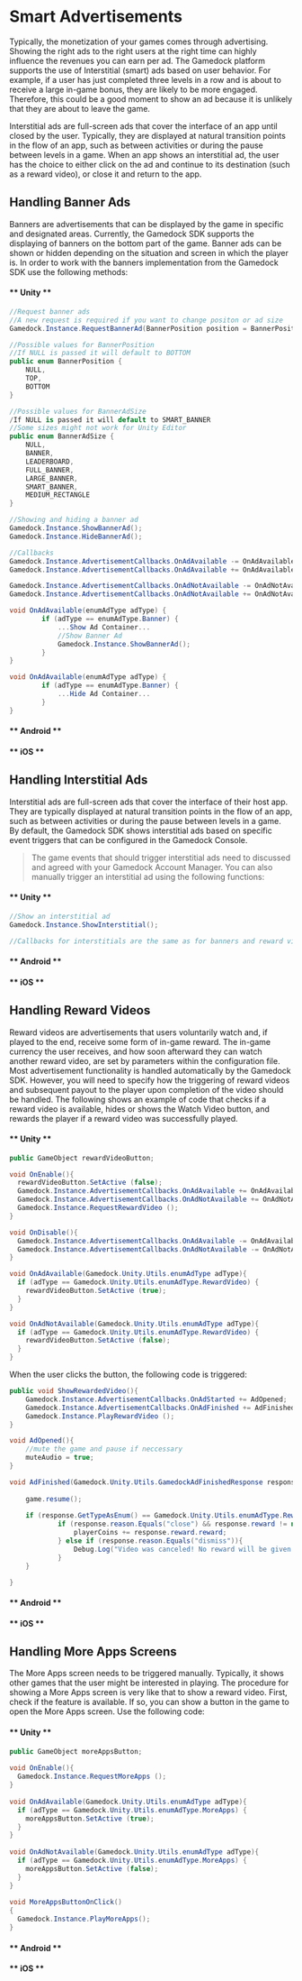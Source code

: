 # Smart Advertisements

Typically, the monetization of your games comes through advertising. Showing the right ads to the right users at the right time can highly influence the revenues you can earn per ad. The Gamedock platform supports the use of Interstitial (smart) ads based on user behavior. For example, if a user has just completed three levels in a row and is about to receive a large in-game bonus, they are likely to be more engaged. Therefore, this could be a good moment to show an ad because it is unlikely that they are about to leave the game.

Interstitial ads are full-screen ads that cover the interface of an app until closed by the user. Typically, they are displayed at natural transition points in the flow of an app, such as between activities or during the pause between levels in a game. When an app shows an interstitial ad, the user has the choice to either click on the ad and continue to its destination (such as a reward video), or close it and return to the app.

## Handling Banner Ads

Banners are advertisements that can be displayed by the game in specific and designated areas. Currently, the Gamedock SDK supports the displaying of banners on the bottom part of the game. Banner ads can be shown or hidden depending on the situation and screen in which the player is. In order to work with the banners implementation from the Gamedock SDK use the following methods:

<!-- tabs:start -->

#### ** Unity **

~~~C#
//Request banner ads
//A new request is required if you want to change positon or ad size
Gamedock.Instance.RequestBannerAd(BannerPosition position = BannerPosition.NULL, BannerAdSize adSize = BannerAdSize.NULL);

//Possible values for BannerPosition
//If NULL is passed it will default to BOTTOM
public enum BannerPosition {
    NULL,
    TOP,
    BOTTOM
}

//Possible values for BannerAdSize
/If NULL is passed it will default to SMART_BANNER
//Some sizes might not work for Unity Editor
public enum BannerAdSize {
    NULL,
    BANNER,
    LEADERBOARD,
    FULL_BANNER,
    LARGE_BANNER,
    SMART_BANNER,
    MEDIUM_RECTANGLE
}

//Showing and hiding a banner ad
Gamedock.Instance.ShowBannerAd();
Gamedock.Instance.HideBannerAd();

//Callbacks
Gamedock.Instance.AdvertisementCallbacks.OnAdAvailable -= OnAdAvailable;
Gamedock.Instance.AdvertisementCallbacks.OnAdAvailable += OnAdAvailable;

Gamedock.Instance.AdvertisementCallbacks.OnAdNotAvailable -= OnAdNotAvailable;
Gamedock.Instance.AdvertisementCallbacks.OnAdNotAvailable += OnAdNotAvailable;

void OnAdAvailable(enumAdType adType) {
        if (adType == enumAdType.Banner) {
            ...Show Ad Container...
            //Show Banner Ad
            Gamedock.Instance.ShowBannerAd();
        }
}

void OnAdAvailable(enumAdType adType) {
        if (adType == enumAdType.Banner) {
            ...Hide Ad Container...
        }
}
~~~

#### ** Android **



#### ** iOS **



<!-- tabs:end -->


## Handling Interstitial Ads

Interstitial ads are full-screen ads that cover the interface of their host app. They are typically displayed at natural transition points in the flow of an app, such as between activities or during the pause between levels in a game. By default, the Gamedock SDK shows interstitial ads based on specific event triggers that can be configured in the Gamedock Console.

> The game events that should trigger interstitial ads need to discussed and agreed with your Gamedock Account Manager. You can also manually trigger an interstitial ad using the following functions:
<!-- tabs:start -->

#### ** Unity **

~~~C#
//Show an interstitial ad
Gamedock.Instance.ShowInterstitial();

//Callbacks for interstitials are the same as for banners and reward videos except that the "enumAdType" is "interstitial"
~~~

#### ** Android **



#### ** iOS **



<!-- tabs:end -->



## Handling Reward Videos

Reward videos are advertisements that users voluntarily watch and, if played to the end, receive some form of in-game reward. The in-game currency the user receives, and how soon afterward they can watch another reward video, are set by parameters within the configuration file. Most advertisement functionality is handled automatically by the Gamedock SDK. However, you will need to specify how the triggering of reward videos and subsequent payout to the player upon completion of the video should be handled. The following shows an example of code that checks if a reward video is available, hides or shows the Watch Video button, and rewards the player if a reward video was successfully played.

<!-- tabs:start -->

#### ** Unity **

~~~C#
public GameObject rewardVideoButton;

void OnEnable(){
  rewardVideoButton.SetActive (false);
  Gamedock.Instance.AdvertisementCallbacks.OnAdAvailable += OnAdAvailable;
  Gamedock.Instance.AdvertisementCallbacks.OnAdNotAvailable += OnAdNotAvailable;
  Gamedock.Instance.RequestRewardVideo ();
}

void OnDisable(){
  Gamedock.Instance.AdvertisementCallbacks.OnAdAvailable -= OnAdAvailable;
  Gamedock.Instance.AdvertisementCallbacks.OnAdNotAvailable -= OnAdNotAvailable;
}

void OnAdAvailable(Gamedock.Unity.Utils.enumAdType adType){
  if (adType == Gamedock.Unity.Utils.enumAdType.RewardVideo) {
    rewardVideoButton.SetActive (true);
  }
}

void OnAdNotAvailable(Gamedock.Unity.Utils.enumAdType adType){
  if (adType == Gamedock.Unity.Utils.enumAdType.RewardVideo) {
    rewardVideoButton.SetActive (false);
  }
}
~~~

When the user clicks the button, the following code is triggered:

~~~C#
public void ShowRewardedVideo(){
    Gamedock.Instance.AdvertisementCallbacks.OnAdStarted += AdOpened;
    Gamedock.Instance.AdvertisementCallbacks.OnAdFinished += AdFinished;
    Gamedock.Instance.PlayRewardVideo ();
}

void AdOpened(){
    //mute the game and pause if neccessary
    muteAudio = true;
}

void AdFinished(Gamedock.Unity.Utils.GamedockAdFinishedResponse response){
    
    game.resume();
    
    if (response.GetTypeAsEnum() == Gamedock.Unity.Utils.enumAdType.RewardVideo){
            if (response.reason.Equals("close") && response.reward != null) {
                playerCoins += response.reward.reward;
            } else if (response.reason.Equals("dismiss")){
                Debug.Log("Video was canceled! No reward will be given.");
            }
    }

}
~~~

#### ** Android **



#### ** iOS **



<!-- tabs:end -->



## Handling More Apps Screens

The More Apps screen needs to be triggered manually. Typically, it shows other games that the user might be interested in playing. The procedure for showing a More Apps screen is very like that to show a reward video. First, check if the feature is available. If so, you can show a button in the game to open the More Apps screen. Use the following code:

<!-- tabs:start -->

#### ** Unity **

~~~C#
public GameObject moreAppsButton;
 
void OnEnable(){
  Gamedock.Instance.RequestMoreApps ();
}
 
void OnAdAvailable(Gamedock.Unity.Utils.enumAdType adType){
  if (adType == Gamedock.Unity.Utils.enumAdType.MoreApps) {
    moreAppsButton.SetActive (true);
  }
}
 
void OnAdNotAvailable(Gamedock.Unity.Utils.enumAdType adType){
  if (adType == Gamedock.Unity.Utils.enumAdType.MoreApps) {
    moreAppsButton.SetActive (false);
  }
}
 
void MoreAppsButtonOnClick()
{
  Gamedock.Instance.PlayMoreApps();
}
~~~

#### ** Android **



#### ** iOS **



<!-- tabs:end -->